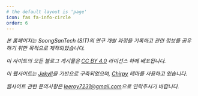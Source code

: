 ```yaml
---
# the default layout is 'page'
icon: fas fa-info-circle
order: 6
---
```


<div class="text-center">
  <p>
    <i class="fas fa-rocket fa-fw"></i>
    <em>본 홈페이지는 SoongSanTech (SIT)의 연구 개발 과정을 기록하고 관련 정보를 공유하기 위한 목적으로 제작되었습니다.</em>
  </p>
  <p>
    <i class="fas fa-copyright fa-fw"></i>
    <em>이 사이트의 모든 블로그 게시물은 <a href="https://creativecommons.org/licenses/by/4.0/deed.ko" target="_blank" rel="noopener noreferrer">CC BY 4.0</a> 라이선스 하에 배포됩니다.</em>
  </p>
  <p>
    <i class="fas fa-tools fa-fw"></i>
    <em>이 웹사이트는 <a href="https://jekyllrb.com/" target="_blank" rel="noopener noreferrer">Jekyll</a>을 기반으로 구축되었으며, <a href="https://github.com/cotes2020/jekyll-theme-chirpy" target="_blank" rel="noopener noreferrer">Chirpy</a> 테마를 사용하고 있습니다.</em>
  </p>
  <p>
    <i class="fas fa-envelope fa-fw"></i>
    <em>웹사이트 관련 문의사항은 <a href="mailto:leeroy7231@gmail.com">leeroy7231@gmail.com</a>으로 연락주시기 바랍니다.</em>
  </p>
</div>
